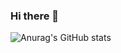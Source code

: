 ### Hi there 👋
![Anurag's GitHub stats](https://github-readme-stats.vercel.app/api?username=anuraghazra&hide=contribs,prs)

<!--
**HwangTaehyun/HwangTaehyun** is a ✨ _special_ ✨ repository because its `README.md` (this file) appears on your GitHub profile.

Here are some ideas to get you started:

- 🔭 I’m currently working on ...
- 🌱 I’m currently learning ...
- 👯 I’m looking to collaborate on ...
- 🤔 I’m looking for help with ...
- 💬 Ask me about ...
- 📫 How to reach me: ...
- 😄 Pronouns: ...
- ⚡ Fun fact: ...
-->
